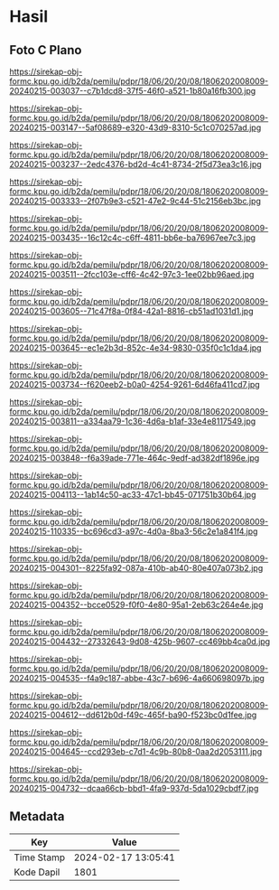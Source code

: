 # Hasil

## Foto C Plano

https://sirekap-obj-formc.kpu.go.id/b2da/pemilu/pdpr/18/06/20/20/08/1806202008009-20240215-003037--c7b1dcd8-37f5-46f0-a521-1b80a16fb300.jpg

https://sirekap-obj-formc.kpu.go.id/b2da/pemilu/pdpr/18/06/20/20/08/1806202008009-20240215-003147--5af08689-e320-43d9-8310-5c1c070257ad.jpg

https://sirekap-obj-formc.kpu.go.id/b2da/pemilu/pdpr/18/06/20/20/08/1806202008009-20240215-003237--2edc4376-bd2d-4c41-8734-2f5d73ea3c16.jpg

https://sirekap-obj-formc.kpu.go.id/b2da/pemilu/pdpr/18/06/20/20/08/1806202008009-20240215-003333--2f07b9e3-c521-47e2-9c44-51c2156eb3bc.jpg

https://sirekap-obj-formc.kpu.go.id/b2da/pemilu/pdpr/18/06/20/20/08/1806202008009-20240215-003435--16c12c4c-c6ff-4811-bb6e-ba76967ee7c3.jpg

https://sirekap-obj-formc.kpu.go.id/b2da/pemilu/pdpr/18/06/20/20/08/1806202008009-20240215-003511--2fcc103e-cff6-4c42-97c3-1ee02bb96aed.jpg

https://sirekap-obj-formc.kpu.go.id/b2da/pemilu/pdpr/18/06/20/20/08/1806202008009-20240215-003605--71c47f8a-0f84-42a1-8816-cb51ad1031d1.jpg

https://sirekap-obj-formc.kpu.go.id/b2da/pemilu/pdpr/18/06/20/20/08/1806202008009-20240215-003645--ec1e2b3d-852c-4e34-9830-035f0c1c1da4.jpg

https://sirekap-obj-formc.kpu.go.id/b2da/pemilu/pdpr/18/06/20/20/08/1806202008009-20240215-003734--f620eeb2-b0a0-4254-9261-6d46fa411cd7.jpg

https://sirekap-obj-formc.kpu.go.id/b2da/pemilu/pdpr/18/06/20/20/08/1806202008009-20240215-003811--a334aa79-1c36-4d6a-b1af-33e4e8117549.jpg

https://sirekap-obj-formc.kpu.go.id/b2da/pemilu/pdpr/18/06/20/20/08/1806202008009-20240215-003848--f6a39ade-771e-464c-9edf-ad382df1896e.jpg

https://sirekap-obj-formc.kpu.go.id/b2da/pemilu/pdpr/18/06/20/20/08/1806202008009-20240215-004113--1ab14c50-ac33-47c1-bb45-071751b30b64.jpg

https://sirekap-obj-formc.kpu.go.id/b2da/pemilu/pdpr/18/06/20/20/08/1806202008009-20240215-110335--bc696cd3-a97c-4d0a-8ba3-56c2e1a841f4.jpg

https://sirekap-obj-formc.kpu.go.id/b2da/pemilu/pdpr/18/06/20/20/08/1806202008009-20240215-004301--8225fa92-087a-410b-ab40-80e407a073b2.jpg

https://sirekap-obj-formc.kpu.go.id/b2da/pemilu/pdpr/18/06/20/20/08/1806202008009-20240215-004352--bcce0529-f0f0-4e80-95a1-2eb63c264e4e.jpg

https://sirekap-obj-formc.kpu.go.id/b2da/pemilu/pdpr/18/06/20/20/08/1806202008009-20240215-004432--27332643-9d08-425b-9607-cc469bb4ca0d.jpg

https://sirekap-obj-formc.kpu.go.id/b2da/pemilu/pdpr/18/06/20/20/08/1806202008009-20240215-004535--f4a9c187-abbe-43c7-b696-4a660698097b.jpg

https://sirekap-obj-formc.kpu.go.id/b2da/pemilu/pdpr/18/06/20/20/08/1806202008009-20240215-004612--dd612b0d-f49c-465f-ba90-f523bc0d1fee.jpg

https://sirekap-obj-formc.kpu.go.id/b2da/pemilu/pdpr/18/06/20/20/08/1806202008009-20240215-004645--ccd293eb-c7d1-4c9b-80b8-0aa2d2053111.jpg

https://sirekap-obj-formc.kpu.go.id/b2da/pemilu/pdpr/18/06/20/20/08/1806202008009-20240215-004732--dcaa66cb-bbd1-4fa9-937d-5da1029cbdf7.jpg


## Metadata

| Key        | Value               |
| ---------- | ------------------- |
| Time Stamp | 2024-02-17 13:05:41 |
| Kode Dapil | 1801                |



